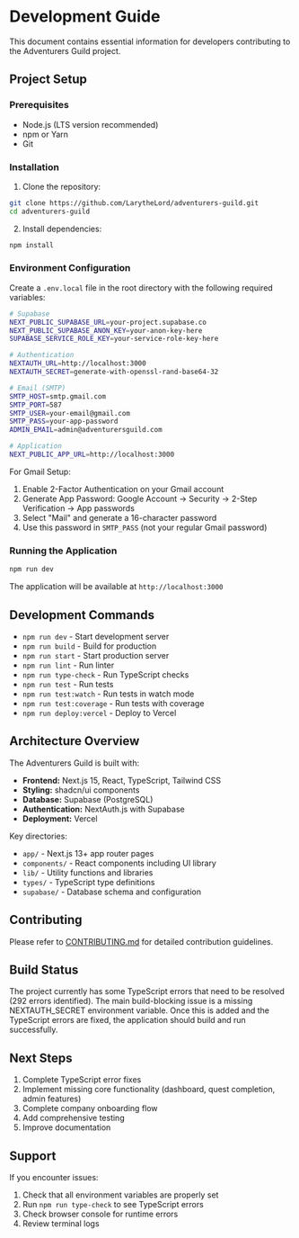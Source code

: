 # Development Guide

This document contains essential information for developers contributing to the Adventurers Guild project.

## Project Setup

### Prerequisites
- Node.js (LTS version recommended)
- npm or Yarn
- Git

### Installation
1. Clone the repository:
```bash
git clone https://github.com/LarytheLord/adventurers-guild.git
cd adventurers-guild
```

2. Install dependencies:
```bash
npm install
```

### Environment Configuration
Create a `.env.local` file in the root directory with the following required variables:

```bash
# Supabase
NEXT_PUBLIC_SUPABASE_URL=your-project.supabase.co
NEXT_PUBLIC_SUPABASE_ANON_KEY=your-anon-key-here
SUPABASE_SERVICE_ROLE_KEY=your-service-role-key-here

# Authentication
NEXTAUTH_URL=http://localhost:3000
NEXTAUTH_SECRET=generate-with-openssl-rand-base64-32

# Email (SMTP)
SMTP_HOST=smtp.gmail.com
SMTP_PORT=587
SMTP_USER=your-email@gmail.com
SMTP_PASS=your-app-password
ADMIN_EMAIL=admin@adventurersguild.com

# Application
NEXT_PUBLIC_APP_URL=http://localhost:3000
```

For Gmail Setup:
1. Enable 2-Factor Authentication on your Gmail account
2. Generate App Password: Google Account → Security → 2-Step Verification → App passwords
3. Select "Mail" and generate a 16-character password
4. Use this password in `SMTP_PASS` (not your regular Gmail password)

### Running the Application
```bash
npm run dev
```

The application will be available at `http://localhost:3000`

## Development Commands

- `npm run dev` - Start development server
- `npm run build` - Build for production
- `npm run start` - Start production server
- `npm run lint` - Run linter
- `npm run type-check` - Run TypeScript checks
- `npm run test` - Run tests
- `npm run test:watch` - Run tests in watch mode
- `npm run test:coverage` - Run tests with coverage
- `npm run deploy:vercel` - Deploy to Vercel

## Architecture Overview

The Adventurers Guild is built with:
- **Frontend:** Next.js 15, React, TypeScript, Tailwind CSS
- **Styling:** shadcn/ui components
- **Database:** Supabase (PostgreSQL)
- **Authentication:** NextAuth.js with Supabase
- **Deployment:** Vercel

Key directories:
- `app/` - Next.js 13+ app router pages
- `components/` - React components including UI library
- `lib/` - Utility functions and libraries
- `types/` - TypeScript type definitions
- `supabase/` - Database schema and configuration

## Contributing

Please refer to [CONTRIBUTING.md](CONTRIBUTING.md) for detailed contribution guidelines.

## Build Status

The project currently has some TypeScript errors that need to be resolved (292 errors identified). The main build-blocking issue is a missing NEXTAUTH_SECRET environment variable. Once this is added and the TypeScript errors are fixed, the application should build and run successfully.

## Next Steps

1. Complete TypeScript error fixes
2. Implement missing core functionality (dashboard, quest completion, admin features)
3. Complete company onboarding flow
4. Add comprehensive testing
5. Improve documentation

## Support

If you encounter issues:
1. Check that all environment variables are properly set
2. Run `npm run type-check` to see TypeScript errors
3. Check browser console for runtime errors
4. Review terminal logs